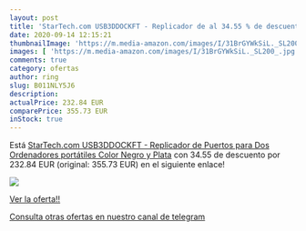 ```yaml
---
layout: post
title: 'StarTech.com USB3DDOCKFT - Replicador de al 34.55 % de descuento'
date: 2020-09-14 12:15:21
thumbnailImage: 'https://m.media-amazon.com/images/I/31BrGYWkSiL._SL200_.jpg'
images: [ 'https://m.media-amazon.com/images/I/31BrGYWkSiL._SL200_.jpg' ]
comments: true
category: ofertas
author: ring
slug: B011NLY5J6
description:
actualPrice: 232.84 EUR
comparePrice: 355.73 EUR
inStock: true
---
```


Está [StarTech.com USB3DDOCKFT - Replicador de Puertos para Dos Ordenadores portátiles  Color Negro y Plata](https://www.amazon.com/dp/B011NLY5J6/?tag=redken08-20) con 34.55 de descuento por 232.84 EUR (original: 355.73 EUR) en el siguiente enlace!

[![](https://m.media-amazon.com/images/I/31BrGYWkSiL._SL200_.jpg)](https://www.amazon.com/dp/B011NLY5J6/?tag=redken08-20)

[Ver la oferta!!](https://www.amazon.com/dp/B011NLY5J6/?tag=redken08-20)

[Consulta otras ofertas en nuestro canal de telegram](https://t.me/s/ofertas25)
